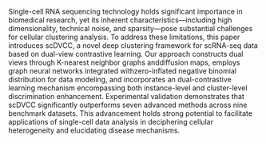Single-cell RNA sequencing technology holds significant importance in biomedical research, yet its inherent characteristics—including high dimensionality, technical noise, and sparsity—pose substantial challenges for cellular clustering analysis. To address these limitations, this paper introduces ​scDVCC, a novel deep clustering framework for scRNA-seq data based on ​dual-view contrastive learning. Our approach constructs dual views through ​K-nearest neighbor graphs​ and ​diffusion maps, employs ​graph neural networks integrated with ​zero-inflated negative binomial distribution​ for data modeling, and incorporates an ​dual-contrastive learning mechanism​ encompassing both instance-level and cluster-level discrimination enhancement. Experimental validation demonstrates that scDVCC ​significantly outperforms​ seven advanced methods across nine benchmark datasets. This advancement holds strong potential to facilitate applications of single-cell data analysis in deciphering cellular heterogeneity and elucidating disease mechanisms.
